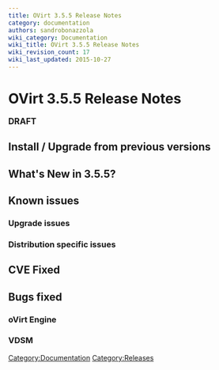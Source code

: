 ```yaml
---
title: OVirt 3.5.5 Release Notes
category: documentation
authors: sandrobonazzola
wiki_category: Documentation
wiki_title: OVirt 3.5.5 Release Notes
wiki_revision_count: 17
wiki_last_updated: 2015-10-27
---
```


# OVirt 3.5.5 Release Notes

<big>**DRAFT**</big>

## Install / Upgrade from previous versions

## What's New in 3.5.5?

## Known issues

### Upgrade issues

### Distribution specific issues

## CVE Fixed

## Bugs fixed

### oVirt Engine

### VDSM

<Category:Documentation> <Category:Releases>
